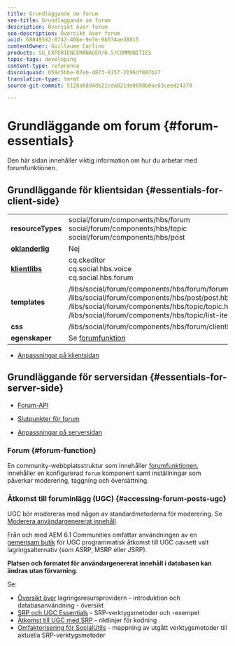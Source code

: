 ```yaml
---
title: Grundläggande om forum
seo-title: Grundläggande om forum
description: Översikt över forum
seo-description: Översikt över forum
uuid: 68849582-8742-40be-9e7e-0b574ae38815
contentOwner: Guillaume Carlino
products: SG_EXPERIENCEMANAGER/6.5/COMMUNITIES
topic-tags: developing
content-type: reference
discoiquuid: 059c5bbe-07eb-4873-8157-2196df887b27
translation-type: tm+mt
source-git-commit: 5128a08d4db21cda821de0698b0ac63ceed24379

---
```



# Grundläggande om forum {#forum-essentials}

Den här sidan innehåller viktig information om hur du arbetar med forumfunktionen.

## Grundläggande för klientsidan {#essentials-for-client-side}

<table>
 <tbody>
  <tr>
   <td> <strong>resourceTypes</strong></td>
   <td>social/forum/components/hbs/forum<br /> social/forum/components/hbs/topic<br /> social/forum/components/hbs/post</td>
  </tr>
  <tr>
   <td> <a href="scf.md#add-or-include-a-communities-component"><strong>oklanderlig</strong></a></td>
   <td>Nej</td>
  </tr>
  <tr>
   <td> <a href="clientlibs.md"><strong>klientlibs</strong></a></td>
   <td>cq.ckeditor<br /> cq.social.hbs.voice<br /> cq.social.hbs.forum</td>
  </tr>
  <tr>
   <td> <strong>templates</strong></td>
   <td> /libs/social/forum/components/hbs/forum/forum.hbs<br /> /libs/social/forum/components/hbs/post/post.hbs<br /> /libs/social/forum/components/hbs/topic/topic.hbs<br /> /libs/social/forum/components/hbs/topic/list-item.hbs<br /> </td>
  </tr>
  <tr>
   <td> <strong>css</strong></td>
   <td> /libs/social/forum/components/hbs/forum/clientlibs/forum.css</td>
  </tr>
  <tr>
   <td><strong> egenskaper</strong></td>
   <td>Se <a href="forum.md">forumfunktion</a></td>
  </tr>
 </tbody>
</table>

* [Anpassningar på klientsidan](client-customize.md)

## Grundläggande för serversidan {#essentials-for-server-side}

* [Forum-API](https://helpx.adobe.com/experience-manager/6-5/sites/developing/using/reference-materials/javadoc/com/adobe/cq/social/forum/client/api/package-summary.html)

* [Slutpunkter för forum](https://helpx.adobe.com/experience-manager/6-5/sites/developing/using/reference-materials/javadoc/com/adobe/cq/social/forum/client/endpoints/package-summary.html)

* [Anpassningar på serversidan](server-customize.md)

### Forum {#forum-function}

En community-webbplatsstruktur som innehåller [forumfunktionen](functions.md#forum-function), innehåller en konfigurerad `forum` komponent samt inställningar som påverkar moderering, taggning och översättning.

### Åtkomst till foruminlägg (UGC) {#accessing-forum-posts-ugc}

UGC bör modereras med någon av standardmetoderna för moderering.
Se [Moderera användargenererat innehåll](moderate-ugc.md).

Från och med AEM 6.1 Communities omfattar användningen av en [gemensam butik](working-with-srp.md) för UGC programmatisk åtkomst till UGC oavsett valt lagringsalternativ (som ASRP, MSRP eller JSRP).

**Platsen och formatet för användargenererat innehåll i databasen kan ändras utan förvarning**.

Se:

* [Översikt över](srp.md) lagringsresursprovidern - introduktion och databasanvändning - översikt
* [SRP och UGC Essentials](srp-and-ugc.md) - SRP-verktygsmetoder och -exempel
* [Åtkomst till UGC med SRP](accessing-ugc-with-srp.md) - riktlinjer för kodning
* [Omfaktorisering för SocialUtils](socialutils.md) - mappning av utgått verktygsmetoder till aktuella SRP-verktygsmetoder

